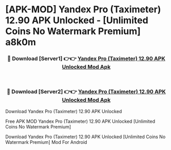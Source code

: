 # [APK-MOD] Yandex Pro (Taximeter) 12.90 APK Unlocked - [Unlimited Coins No Watermark Premium] a8k0m



<div align="center">
<h3>🔴 Download [Server1] 👉👉 <a href="https://momento.my/?title=Yandex_Pro_(Taximeter)_12.90_APK_Unlocked">Yandex Pro (Taximeter) 12.90 APK Unlocked Mod Apk</a></h3><br>

<h3>🔴 Download [Server2] 👉👉 <a href="https://momento.my/?title=Yandex_Pro_(Taximeter)_12.90_APK_Unlocked">Yandex Pro (Taximeter) 12.90 APK Unlocked Mod Apk</a></h3>
</div>



Download Yandex Pro (Taximeter) 12.90 APK Unlocked 

Free APK MOD Yandex Pro (Taximeter) 12.90 APK Unlocked [Unlimited Coins No Watermark Premium]

Download Yandex Pro (Taximeter) 12.90 APK Unlocked [Unlimited Coins No Watermark Premium] Mod For Android
